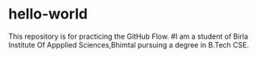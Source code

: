 # hello-world
This repository is for practicing the GitHub Flow.
#I am a student of Birla Institute Of Appplied Sciences,Bhimtal pursuing a degree in B.Tech CSE.
